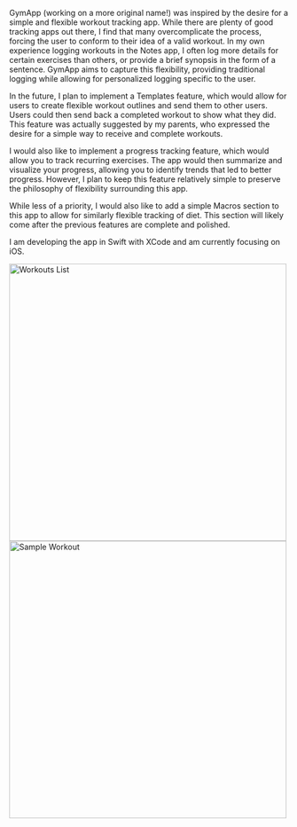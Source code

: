GymApp (working on a more original name!) was inspired by the desire for a simple and flexible workout tracking app. While there are plenty of good tracking apps out there, I find that many overcomplicate the process, forcing the user to conform to their idea of a valid workout. In my own experience logging workouts in the Notes app, I often log more details for certain exercises than others, or provide a brief synopsis in the form of a sentence. GymApp aims to capture this flexibility, providing traditional logging while allowing for personalized logging specific to the user.

In the future, I plan to implement a Templates feature, which would allow for users to create flexible workout outlines and send them to other users. Users could then send back a completed workout to show what they did. This feature was actually suggested by my parents, who expressed the desire for a simple way to receive and complete workouts.

I would also like to implement a progress tracking feature, which would allow you to track recurring exercises. The app would then summarize and visualize your progress, allowing you to identify trends that led to better progress. However, I plan to keep this feature relatively simple to preserve the philosophy of flexibility surrounding this app.

While less of a priority, I would also like to add a simple Macros section to this app to allow for similarly flexible tracking of diet. This section will likely come after the previous features are complete and polished.

I am developing the app in Swift with XCode and am currently focusing on iOS.

<img src="https://github.com/loganmproffitt/GymApp/assets/89481935/b7e032b6-722f-4427-b5c1-91511f449172" height="500" alt="Workouts List">
<img src="https://github.com/loganmproffitt/GymApp/assets/89481935/33ce82b7-3bf6-490c-b573-3a1d456851f0" height="500" alt="Sample Workout">
